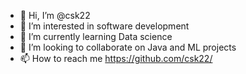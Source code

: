 - 👋 Hi, I’m @csk22
- 👀 I’m interested in software development
- 🌱 I’m currently learning Data science
- 💞️ I’m looking to collaborate on Java and ML projects
- 📫 How to reach me https://github.com/csk22/

<!---
csk22/csk22 is a ✨ special ✨ repository because its `README.md` (this file) appears on your GitHub profile.
You can click the Preview link to take a look at your changes.
--->
